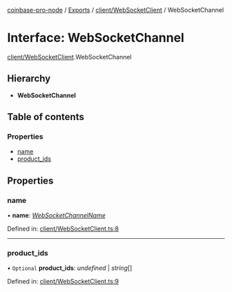 [coinbase-pro-node](../../README.md) / [Exports](../../modules.md) / [client/WebSocketClient](../../modules/client_websocketclient.md) / WebSocketChannel

# Interface: WebSocketChannel

[client/WebSocketClient](../../modules/client_websocketclient.md).WebSocketChannel

## Hierarchy

- **WebSocketChannel**

## Table of contents

### Properties

- [name](websocketclient.websocketchannel.md#name)
- [product_ids](websocketclient.websocketchannel.md#product_ids)

## Properties

### name

• **name**: [_WebSocketChannelName_](../../enums/client/websocketclient.websocketchannelname.md)

Defined in: [client/WebSocketClient.ts:8](https://github.com/bennycode/coinbase-pro-node/blob/bf1bcdd/src/client/WebSocketClient.ts#L8)

---

### product_ids

• `Optional` **product_ids**: _undefined_ \| _string_[]

Defined in: [client/WebSocketClient.ts:9](https://github.com/bennycode/coinbase-pro-node/blob/bf1bcdd/src/client/WebSocketClient.ts#L9)
